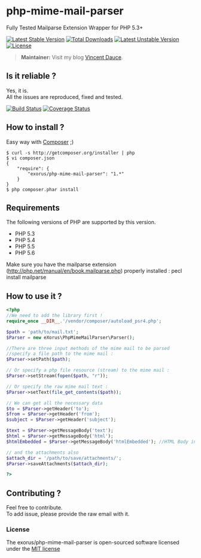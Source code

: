 # php-mime-mail-parser

Fully Tested Mailparse Extension Wrapper for PHP 5.3+


[![Latest Stable Version](https://poser.pugx.org/exorus/php-mime-mail-parser/v/stable.svg)](https://packagist.org/packages/exorus/php-mime-mail-parser) [![Total Downloads](https://poser.pugx.org/exorus/php-mime-mail-parser/downloads.svg)](https://packagist.org/packages/exorus/php-mime-mail-parser) [![Latest Unstable Version](https://poser.pugx.org/exorus/php-mime-mail-parser/v/unstable.svg)](https://packagist.org/packages/exorus/php-mime-mail-parser) [![License](https://poser.pugx.org/exorus/php-mime-mail-parser/license.svg)](https://packagist.org/packages/exorus/php-mime-mail-parser)

> **Maintainer:** Visit my blog [Vincent Dauce](http://vincent.dauce.fr).

## Is it reliable ?

Yes, it is.  
All the issues are reproduced, fixed and tested.

[![Build Status](https://travis-ci.org/eXorus/php-mime-mail-parser.svg?branch=master)](https://travis-ci.org/eXorus/php-mime-mail-parser)
[![Coverage Status](https://coveralls.io/repos/eXorus/php-mime-mail-parser/badge.png?branch=master)](https://coveralls.io/r/eXorus/php-mime-mail-parser?branch=master)

## How to install ?

Easy way with [Composer](https://getcomposer.org/) ;)

	$ curl -s http://getcomposer.org/installer | php
	$ vi composer.json
	{
	    "require": {
	        "exorus/php-mime-mail-parser": "1.*"
	    }
	}
	$ php composer.phar install

## Requirements

The following versions of PHP are supported by this version.

* PHP 5.3
* PHP 5.4
* PHP 5.5
* PHP 5.6

Make sure you have the mailparse extension (http://php.net/manual/en/book.mailparse.php) properly installed : pecl install mailparse

## How to use it ?

```php
<?php
//We need to add the library first !
require_once __DIR__.'/vendor/composer/autoload_psr4.php';

$path = 'path/to/mail.txt';
$Parser = new eXorus\PhpMimeMailParser\Parser();

//There are three input methods of the mime mail to be parsed
//specify a file path to the mime mail :
$Parser->setPath($path); 

// Or specify a php file resource (stream) to the mime mail :
$Parser->setStream(fopen($path, "r"));

// Or specify the raw mime mail text :
$Parser->setText(file_get_contents($path));

// We can get all the necessary data
$to = $Parser->getHeader('to');
$from = $Parser->getHeader('from');
$subject = $Parser->getHeader('subject');

$text = $Parser->getMessageBody('text');
$html = $Parser->getMessageBody('html');
$htmlEmbedded = $Parser->getMessageBody('htmlEmbedded'); //HTML Body included data

// and the attachments also
$attach_dir = '/path/to/save/attachments/';
$Parser->saveAttachments($attach_dir);

?>
```

## Contributing ?

Feel free to contribute.  
To add issue, please provide the raw email with it.

### License

The exorus/php-mime-mail-parser is open-sourced software licensed under the [MIT license](http://opensource.org/licenses/MIT)

